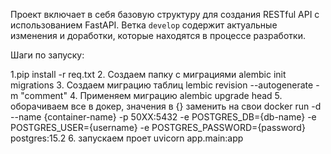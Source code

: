 Проект включает в себя базовую структуру для создания RESTful API с использованием FastAPI. Ветка `develop` содержит актуальные изменения и доработки, которые находятся в процессе разработки.

Шаги по запуску:

1.pip install -r req.txt
2. Создаем папку с миграциями alembic init migrations
3. Создаем миграцию таблиц lembic revision --autogenerate -m "comment"
4. Применяем миграцию alembic upgrade head 
5. оборачиваем все в докер, значения в {} заменить на свои docker run -d --name {container-name} -p 50ХХ:5432 -e POSTGRES_DB={db-name} -e POSTGRES_USER={username} -e POSTGRES_PASSWORD={password} postgres:15.2 
6.  запускаем проет uvicorn app.main:app